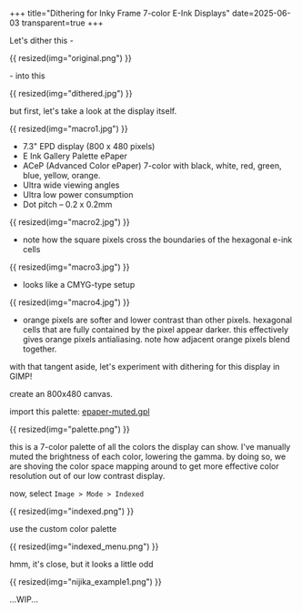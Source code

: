 +++
title="Dithering for Inky Frame 7-color E-Ink Displays"
date=2025-06-03
transparent=true
+++

Let's dither this -

{{ resized(img="original.png") }}

\- into this

{{ resized(img="dithered.jpg") }}

but first, let's take a look at the display itself.

{{ resized(img="macro1.jpg") }}

* 7.3" EPD display (800 x 480 pixels)
* E Ink Gallery Palette ePaper
* ACeP (Advanced Color ePaper) 7-color with black, white, red, green, blue, yellow, orange.
* Ultra wide viewing angles
* Ultra low power consumption
* Dot pitch – 0.2 x 0.2mm

{{ resized(img="macro2.jpg") }}

* note how the square pixels cross the boundaries of the hexagonal e-ink cells

{{ resized(img="macro3.jpg") }}

* looks like a CMYG-type setup

{{ resized(img="macro4.jpg") }}

* orange pixels are softer and lower contrast than other pixels. hexagonal cells that are fully contained by the pixel appear darker. this effectively gives orange pixels antialiasing. note how adjacent orange pixels blend together.

with that tangent aside, let's experiment with dithering for this display in GIMP!

create an 800x480 canvas.

import this palette: [epaper-muted.gpl](./epaper-muted.gpl)

{{ resized(img="palette.png") }}

this is a 7-color palette of all the colors the display can show. 
I've manually muted the brightness of each color, lowering the gamma. by doing so, we are shoving the color space mapping around to get more effective color resolution out of our low contrast display.

now, select `Image > Mode > Indexed`

{{ resized(img="indexed.png") }}

use the custom color palette

{{ resized(img="indexed_menu.png") }}

hmm, it's close, but it looks a little odd

{{ resized(img="nijika_example1.png") }}

...WIP...
